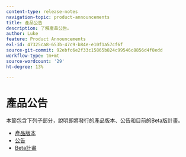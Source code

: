 ```yaml
---
content-type: release-notes
navigation-topic: product-announcements
title: 產品公告
description: 了解產品公告。
author: Luke
feature: Product Announcements
exl-id: 47325ca8-653b-47c9-b84e-e10f1a57cf6f
source-git-commit: 92ebfc6e2f33c15865b824c99546c8856d4f8edd
workflow-type: tm+mt
source-wordcount: '29'
ht-degree: 13%

---
```


# 產品公告

本節包含下列子部分，說明即將發行的產品版本、公告和目前的Beta版計畫。

* [產品版本](../product-announcements/product-releases/product-releases.md)
* [公告](../product-announcements/announcements/announcements.md)
* [Beta計畫](../product-announcements/betas/betas.md)
